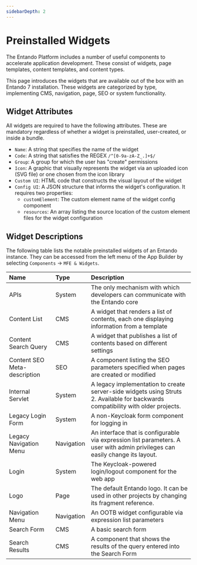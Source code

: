 ```yaml
---
sidebarDepth: 2
---
```


# Preinstalled Widgets


The Entando Platform includes a number of useful components to accelerate application development. These consist of widgets, page templates, content templates, and content types. 

This page introduces the widgets that are available out of the box with an Entando 7 installation. These widgets are categorized by type, implementing CMS, navigation, page, SEO or system functionality.

## Widget Attributes

All widgets are required to have the following attributes. These are mandatory regardless of whether a widget is preinstalled, user-created, or inside a bundle.

- `Name`: A string that specifies the name of the widget
- `Code`: A string that satisfies the REGEX `/^[0-9a-zA-Z_.]+$/`
- `Group`: A group for which the user has "create" permissions
- `Icon`: A graphic that visually represents the widget via an uploaded icon (SVG file) or one chosen from the icon library
- `Custom UI`: HTML code that constructs the visual layout of the widget
- `Config UI`: A JSON structure that informs the widget's configuration. It requires two properties:
   - `customElement`: The custom element name of the widget config component
   - `resources`: An array listing the source location of the custom element files for the widget configuration
## Widget Descriptions

The following table lists the notable preinstalled widgets of an Entando instance. They can be accessed from the left menu of the App Builder by selecting `Components` → `MFE & Widgets`.


| Name | Type | Description |
| :- | :- | :- |
| APIs | System | The only mechanism with which developers can communicate with the Entando core |
| Content List | CMS | A widget that renders a list of contents, each one displaying information from a template |
| Content Search Query | CMS | A widget that publishes a list of contents based on different settings |
| Content SEO Meta-description | SEO | A component listing the SEO parameters specified when pages are created or modified |
| Internal Servlet | System | A legacy implementation to create server-side widgets using Struts 2. Available for backwards compatibility with older projects. |
| Legacy Login Form | System | A non-Keycloak form component for logging in |
| Legacy Navigation Menu | Navigation | An interface that is configurable via expression list parameters. A user with admin privileges can easily change its layout. |
| Login | System | The Keycloak-powered login/logout component for the web app |
| Logo | Page | The default Entando logo. It can be used in other projects by changing its fragment reference. | 
| Navigation Menu | Navigation | An OOTB widget configurable via expression list parameters |
| Search Form | CMS | A basic search form |
| Search Results | CMS | A component that shows the results of the query entered into the Search Form |
